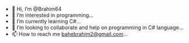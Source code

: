 - 👋 Hi, I’m @Brahim64
- 👀 I’m interested in programming...
- 🌱 I’m currently learning C#...
- 💞️ I’m looking to collaborate and help on programming in C# language...
- 📫 How to reach me bahebrahim2@gmail.com...

<!---
Brahim64/Brahim64 is a ✨ special ✨ repository because its `README.md` (this file) appears on your GitHub profile.
You can click the Preview link to take a look at your changes.
--->
